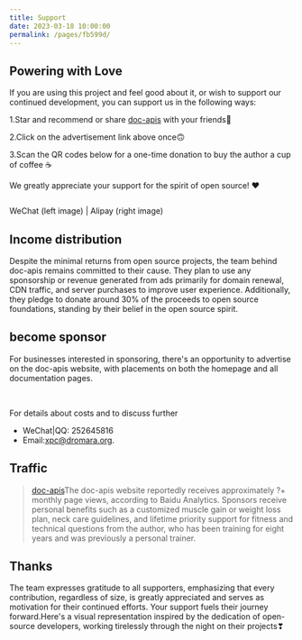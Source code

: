 ```yaml
---
title: Support
date: 2023-03-18 10:00:00
permalink: /pages/fb599d/
---
```


## Powering with Love

If you are using this project and feel good about it, or wish to support our continued development, you can support us in the following ways:

1.Star and recommend or share [doc-apis](https://github.com/xpc1024/doc-apis) with your friends🚀

2.Click on the advertisement link above once🙃

3.Scan the QR codes below for a one-time donation to buy the author a cup of coffee ☕️

We greatly appreciate your support for the spirit of open source! ❤

<img :src="$withBase('/img/vx-donate.png')" style="zoom: 95%"><img :src="$withBase('/img/alipay-donate.png')" style="zoom: 95%">

WeChat (left image) | Alipay (right image)


## Income distribution

Despite the minimal returns from open source projects, the team behind doc-apis remains committed to their cause. They plan to use any sponsorship or revenue generated from ads primarily for domain renewal, CDN traffic, and server purchases to improve user experience. Additionally, they pledge to donate around 30% of the proceeds to open source foundations, standing by their belief in the open source spirit.

## become sponsor
For businesses interested in sponsoring, there's an opportunity to advertise on the doc-apis website, with placements on both the homepage and all documentation pages.

<br/>

For details about costs and to discuss further

* WeChat|QQ:  252645816
* Email:xpc@dromara.org.


## Traffic

> [doc-apis](https://www.doc-apis.com/)The doc-apis website reportedly receives approximately ?+ monthly page views, according to Baidu Analytics. Sponsors receive personal benefits such as a customized muscle gain or weight loss plan, neck care guidelines, and lifetime priority support for fitness and technical questions from the author, who has been training for eight years and was previously a personal trainer.


## Thanks

The team expresses gratitude to all supporters, emphasizing that every contribution, regardless of size, is greatly appreciated and serves as motivation for their continued efforts. Your support fuels their journey forward.Here's a visual representation inspired by the dedication of open-source developers, working tirelessly through the night on their projects❣